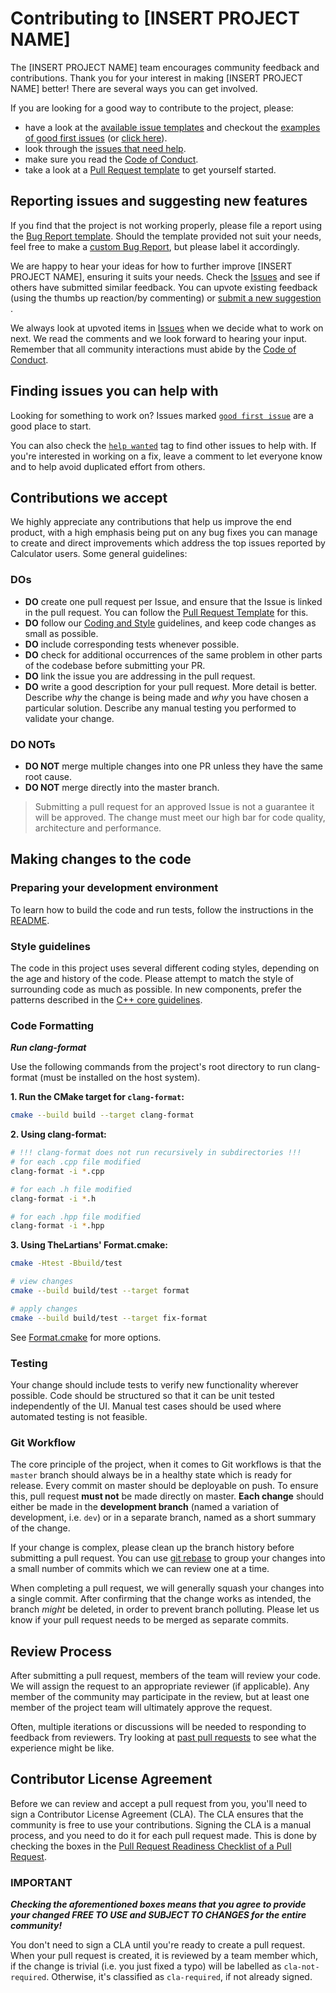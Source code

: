 # Contributing to [INSERT PROJECT NAME]

The [INSERT PROJECT NAME] team encourages community feedback and contributions. Thank you for your interest in
making [INSERT PROJECT NAME] better! There are several ways you can get involved.

If you are looking for a good way to contribute to the project, please:
  * have a look at the [available issue templates](https://github.com/filipdutescu/modern-cpp-template/issues/new/choose) and checkout the [examples of good first issues](https://github.com/filipdutescu/modern-cpp-template/contribute) (or [click here](https://github.com/filipdutescu/modern-cpp-template/labels/good%20first%20issue)).
  * look through the [issues that need help](https://github.com/filipdutescu/modern-cpp-template/labels/help%20wanted).
  * make sure you read the [Code of Conduct](CODE_OF_CONDUCT.md).
  * take a look at a [Pull Request template](PULL_REQUEST_TEMPLATE.md) to get yourself started.

## Reporting issues and suggesting new features

If you find that the project is not working properly, please file a report using the [Bug Report template](https://github.com/filipdutescu/modern-cpp-template/issues/new?assignees=&labels=bug&template=bug_report.md&title=[BUG]).
Should the template provided not suit your needs, feel free to make a [custom Bug Report](https://github.com/filipdutescu/modern-cpp-template/issues/new/choose), but please label it accordingly. 

We are happy to hear your ideas for how to further improve [INSERT PROJECT NAME], ensuring it suits your needs. Check the [Issues](https://github.com/filipdutescu/modern-cpp-template/issues) and see if others have submitted similar feedback. You can upvote existing feedback (using the thumbs up reaction/by commenting) or [submit a new suggestion](https://github.com/filipdutescu/modern-cpp-template/labels/feature) .

We always look at upvoted items in [Issues](https://github.com/filipdutescu/modern-cpp-template/issues) when we decide what to work on next. We read the comments and we look forward to hearing your input. Remember that all community interactions must abide by the [Code of Conduct](CODE_OF_CONDUCT.md).

## Finding issues you can help with

Looking for something to work on?
Issues marked [``good first issue``](https://github.com/filipdutescu/modern-cpp-template/labels/good%20first%20issue) are a good place to start.

You can also check the [``help wanted``](https://github.com/filipdutescu/modern-cpp-template/labels/help%20wanted) tag to find other issues to help with. If you're interested in working on a fix, leave a comment to let everyone know and to help avoid duplicated effort from others.

## Contributions we accept

We highly appreciate any contributions that help us improve the end product, with a high emphasis being put on any bug fixes you can manage to create and direct improvements which address the top issues reported by Calculator users. Some general guidelines:

### DOs

* **DO** create one pull request per Issue, and ensure that the Issue is linked in the pull request. You can follow the [Pull Request Template](PULL_REQUEST_TEMPLATE.md) for this.
* **DO** follow our [Coding and Style](#style-guidelines) guidelines, and keep code changes as small as possible.
* **DO** include corresponding tests whenever possible.
* **DO** check for additional occurrences of the same problem in other parts of the codebase before submitting your PR.
* **DO** link the issue you are addressing in the pull request.
* **DO** write a good description for your pull request. More detail is better. Describe *why* the change is being made and *why* you have chosen a particular solution. Describe any manual testing you performed to validate your change.

### DO NOTs

* **DO NOT** merge multiple changes into one PR unless they have the same root cause.
* **DO NOT** merge directly into the master branch.

> Submitting a pull request for an approved Issue is not a guarantee it will be approved.
> The change must meet our high bar for code quality, architecture and performance.

## Making changes to the code

### Preparing your development environment

To learn how to build the code and run tests, follow the instructions in the [README](README.md).

### Style guidelines

The code in this project uses several different coding styles, depending on the age and history of the code. Please attempt to match the style of surrounding code as much as possible. In new components, prefer the patterns described in the [C++ core guidelines](https://isocpp.github.io/CppCoreGuidelines/CppCoreGuidelines).

### Code Formatting

***Run clang-format***

Use the following commands from the project's root directory to run clang-format (must be installed on the host system).

**1. Run the CMake target for `clang-format`:**
````bash
cmake --build build --target clang-format
````

**2. Using clang-format:**
````bash
# !!! clang-format does not run recursively in subdirectories !!!
# for each .cpp file modified
clang-format -i *.cpp

# for each .h file modified
clang-format -i *.h

# for each .hpp file modified
clang-format -i *.hpp
````

**3. Using TheLartians' Format.cmake:**
````bash
cmake -Htest -Bbuild/test

# view changes
cmake --build build/test --target format

# apply changes
cmake --build build/test --target fix-format
````

See [Format.cmake](https://github.com/TheLartians/Format.cmake) for more options.

### Testing

Your change should include tests to verify new functionality wherever possible. Code should be structured so that it can be unit tested independently of the UI. Manual test cases should be used where automated testing is not feasible.

### Git Workflow

The core principle of the project, when it comes to Git workflows is that the `master` branch should always be in a healthy state which is ready for release. Every commit on master should be deployable on push. To ensure this, pull request **must not** be made directly on master. **Each change** should either be made in the **development branch** (named a variation of development, i.e. `dev`) or in a separate branch, named as a short summary of the change. 

If your change is complex, please clean up the branch history before submitting a pull request. You can use [git rebase](https://git-scm.com/book/en/v2/Git-Branching-Rebasing) to group your changes into a small number of commits which we can review one at a time.

When completing a pull request, we will generally squash your changes into a single commit. After confirming that the change works as intended, the branch *might* be deleted, in order to prevent branch polluting. Please let us know if your pull request needs to be merged as separate commits.

## Review Process

After submitting a pull request, members of the team will review your code. We will assign the request to an appropriate reviewer (if applicable). Any member of the community may participate in the review, but at least one member of the project team will ultimately approve the request.

Often, multiple iterations or discussions will be needed to responding to feedback from reviewers. Try looking at [past pull requests](https://github.com/filipdutescu/modern-cpp-template/pulls?q=is%3Apr+is%3Aclosed) to see what the experience might be like.

## Contributor License Agreement

Before we can review and accept a pull request from you, you'll need to sign a Contributor License Agreement (CLA). The CLA ensures that the community is free to use your contributions. Signing the CLA is a manual process, and you need to do it for each pull request made. This is done by checking the boxes in the [Pull Request Readiness Checklist of a Pull Request](PULL_REQUEST_TEMPLATE.md#Pull-Request-Readiness-Checklist). 

### IMPORTANT
***Checking the aforementioned boxes means that you agree to provide your changed FREE TO USE and SUBJECT TO CHANGES for the entire community!***

You don't need to sign a CLA until you're ready to create a pull request. When your pull request is created, it is reviewed by a team member which, if the change is trivial (i.e. you just fixed a typo) will be labelled as `cla-not-required`. Otherwise, it's classified as `cla-required`, if not already signed.
